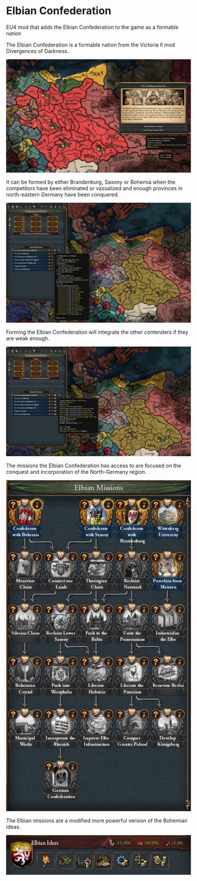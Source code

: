 # Elbian Confederation
EU4 mod that adds the Elbian Confederation to the game as a formable nation

The Elbian Confederation is a formable nation from the Victoria II mod Divergences of Darkness.

![Screenshot of the Elbian Confederation on the map](https://github.com/YouriRombouts/elbian-confederation/blob/main/screenshots/confederation_event.jpg?raw=true)

It can be formed by either Brandenburg, Saxony or Bohemia when the competitors have been eliminated or vassalized and enough provinces in north-eastern Germany have been conquered.

![Screenshot of the Elbian Confederation formation requirements](https://github.com/YouriRombouts/elbian-confederation/blob/main/screenshots/formation.jpg?raw=true)

Forming the Elbian Confederation will integrate the other contenders if they are weak enough.

![Screenshot of the Elbian Confederation formation effects](https://github.com/YouriRombouts/elbian-confederation/blob/main/screenshots/formation_effect.jpg?raw=true)

The missions the Elbian Confederation has access to are focused on the conquest and incorporation of the North-Germany region.

![Screenshot of the Elbian Confederation formation effects](https://github.com/YouriRombouts/elbian-confederation/blob/main/screenshots/missions.png?raw=true)

The Elbian missions are a modified more powerful version of the Bohemian ideas.

![Screenshot of the Elbian Confederation formation effects](https://github.com/YouriRombouts/elbian-confederation/blob/main/screenshots/ideas.png?raw=true)